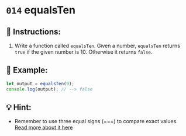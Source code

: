 # `014` equalsTen

## 📝 Instructions:

1. Write a function called `equalsTen`. Given a number, `equalsTen` returns `true` if the given number is 10. Otherwise it returns `false`.

## 📎 Example:

```Javascript
let output = equalsTen(9);
console.log(output); // --> false
```

## 💡 Hint:

+ Remember to use three equal signs (===) to compare exact values. [Read more about it here](https://bytearcher.com/articles/equality-comparison-operator-javascript)

